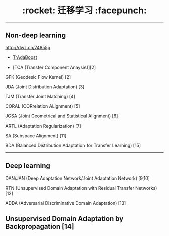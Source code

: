 <h1 align = "center">:rocket: 迁移学习 :facepunch:</h1>

---

## Non-deep learning

http://dwz.cn/74855g



- [TrAdaBoost][1]

- [TCA (Transfer Component Anaysis)][2]

GFK (Geodesic Flow Kernel) [2]

JDA (Joint Distribution Adaptation) [3]

TJM (Transfer Joint Matching) [4]

CORAL (CORrelation ALignment) [5]

JGSA (Joint Geometrical and Statistical Alignment) [6]

ARTL (Adaptation Regularization) [7]



SA (Subspace Alignment) [11]

BDA (Balanced Distribution Adaptation for Transfer Learning) [15]

---
## Deep learning

DAN/JAN (Deep Adaptation Network/Joint Adaptation Network) [9,10]

RTN (Unsupervised Domain Adaptation with Residual Transfer Networks) [12]

ADDA (Adversarial Discriminative Domain Adaptation) [13]

Unsupervised Domain Adaptation by Backpropagation [14]
---
[1]: https://github.com/Jie-Yuan/TransferLearning/tree/master/1_TrAdaboost

